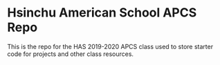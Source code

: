 # Hsinchu American School APCS Repo
This is the repo for the HAS 2019-2020 APCS class used to store starter code for projects and other class resources.
